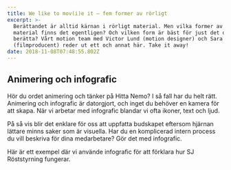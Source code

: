 ```yaml
---
title: We like to mov(i)e it – fem former av rörligt
excerpt: >-
  Berättandet är alltid kärnan i rörligt material. Men vilka former av rörligt
  material finns det egentligen? Och vilken form är bäst för just det du vill
  berätta? Vårt motion team med Victor Lund (motion designer) och Sara Blomqvist
  (filmproducent) reder ut ett och annat här. Take it away!
date: 2018-11-08T07:48:55.802Z
---
```

## Animering och infografic

Hör du ordet animering och tänker på Hitta Nemo? I så fall har du helt rätt. Animering och infografic är datorgjort, och inget du behöver en kamera för att skapa. När vi arbetar med infografic blandar vi ofta ikoner, text och ljud.

På så vis blir det enklare för oss att uppfatta budskapet eftersom hjärnan lättare minns saker som är visuella. Har du en komplicerad intern process du vill beskriva för dina medarbetare? Gör det med infografic.

Här är ett exempel där vi använde infografic för att förklara hur SJ Röststyrning fungerar.
